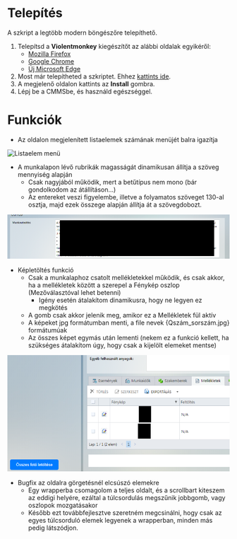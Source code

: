 # Telepítés

A szkript a legtöbb modern böngészőre telepíthető.<br>

1. Telepítsd a **Violentmonkey** kiegészítőt az alábbi oldalak egyikéről:
    * [Mozilla Firefox](https://addons.mozilla.org/en-US/firefox/addon/violentmonkey/)
    * [Google Chrome](https://chromewebstore.google.com/detail/jinjaccalgkegednnccohejagnlnfdag?hl=hu&utm_source=ext_sidebar)
    * [Új Microsoft Edge](https://microsoftedge.microsoft.com/addons/detail/violentmonkey/eeagobfjdenkkddmbclomhiblgggliao)
1. Most már telepítheted a szkriptet. Ehhez [kattints ide](https://github.com/MentalGravis/CMMSLayoutChange/releases/latest/download/CMMSLayoutChange.user.js).
1. A megjelenő oldalon kattints az **Install** gombra.
1. Lépj be a CMMSbe, és használd egészséggel.

# Funkciók

* Az oldalon megjelenített listaelemek számának menüjét balra igazítja
<picture>
<img alt="Listaelem menü" src="img/OldalMéret.png">
</picture><br>

* A munkalapon lévő rubrikák magasságát dinamikusan állítja a szöveg mennyiség alapján
    * Csak nagyjából működik, mert a betűtípus nem mono (bár gondolkodom az átállításon...)
    * Az entereket veszi figyelembe, illetve a folyamatos szöveget 130-al osztja, majd ezek összege alapján állítja át a szövegdobozt.
<picture>
<img alt="Szövegdoboz magassága" src="img/SzövegDobozMagassága.png">
</picture><br>

* Képletöltés funkció
    * Csak a munkalaphoz csatolt mellékletekkel működik, és csak akkor, ha a mellékletek között a szerepel a Fénykép oszlop (Mezőválasztóval lehet betenni)
        * Igény esetén átalakítom dinamikusra, hogy ne legyen ez megkötés
    * A gomb csak akkor jelenik meg, amikor ez a Mellékletek fül aktív
    * A képeket jpg formátumban menti, a file nevek {Qszám_sorszám.jpg} formátumúak
    * Az összes képet egymás után lementi (nekem ez a funkció kellett, ha szükséges átalakítom úgy, hogy csak a kijelölt elemeket mentse)
<picture>
<img alt="Képletöltés gomb" src="img/KépLetöltésGomb.png">
</picture><br>

* Bugfix az oldalra görgetésnél elcsúszó elemekre
    * Egy wrapperba csomagolom a teljes oldalt, és a scrollbart kiteszem az eddigi helyére, ezáltal a túlcsordulás megszűnik jobbgomb, vagy oszlopok mozgatásakor
    * Később ezt továbbfejlesztve szeretném megcsinálni, hogy csak az egyes túlcsorduló elemek legyenek a wrapperban, minden más pedig látszódjon.